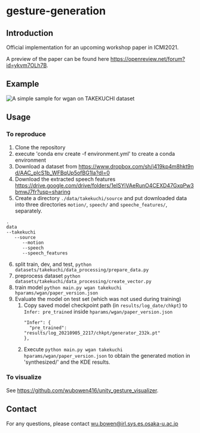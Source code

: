 # gesture-generation

## Introduction

Official implementation for an upcoming workshop paper in ICMI2021.

A preview of the paper can be found here https://openreview.net/forum?id=ykvm7OLh7B.

## Example

![A simple sample for wgan on TAKEKUCHI dataset](demo/cl34-dev8.gif)

## Usage

### To reproduce
1. Clone the repository
2. execute 'conda env create -f environment.yml' to create a conda environment
3. Download a dataset from https://www.dropbox.com/sh/j419kp4m8hkt9nd/AAC_pIcS1b_WFBqUp5ofBG1Ia?dl=0
4. Download the extracted speech features https://drive.google.com/drive/folders/1eISYiVAeRunO4CEXD47GxqPw3bmwJ7fr?usp=sharing
5. Create a directory `./data/takekuchi/source` and put downloaded data into three directories `motion/`, `speech/` and `speeche_features/`, separately.

```
.
data
--takekuchi
   --source
      --motion
      --speech
      --speech_features
```

6. split train, dev, and test, `python datasets/takekuchi/data_processing/prepare_data.py`
7. preprocess dataset `python datasets/takekuchi/data_processing/create_vector.py`
8. train model `python main.py wgan takekuchi hparams/wgan/paper_version.json`
9. Evaluate the model on test set (which was not used during training)
   1. Copy saved model checkpoint path (in `results/log_date/chkpt`) to `Infer: pre_trained` inside `hparams/wgan/paper_version.json`
      ```
      "Infer": {
        "pre_trained": "results/log_20210905_2217/chkpt/generator_232k.pt"
      },
      ```
   2. Execute `python main.py wgan takekuchi hparams/wgan/paper_version.json` to obtain the generated motion in 'synthesized/' and the KDE results.

### To visualize
See https://github.com/wubowen416/unity_gesture_visualizer.

## Contact
For any questions, please contact wu.bowen@irl.sys.es.osaka-u.ac.jp

